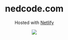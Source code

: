  
<h1 align="center">nedcode.com
</h1>
<p align="center">
Hosted with 
<a href="https://www.netlify.com/">Netlify</a>
</p>

<p align="center">
<img src="https://api.netlify.com/api/v1/badges/dae7e01f-b33b-44f2-beda-9ded11cc7562/deploy-status">
</p>
